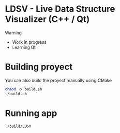 # LDSV - Live Data Structure Visualizer (C++ / Qt)

> [!WARNING]
> - Work in progress
> - Learning Qt

# Building proyect

You can also build the proyect manually using CMake

```sh
chmod +x build.sh
./build.sh
```

# Running app

```sh
./build/LDSV
```

